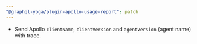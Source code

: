 ```yaml
---
"@graphql-yoga/plugin-apollo-usage-report": patch
---
```


- Send Apollo `clientName`, `clientVersion` and `agentVersion` (agent name) with trace.
